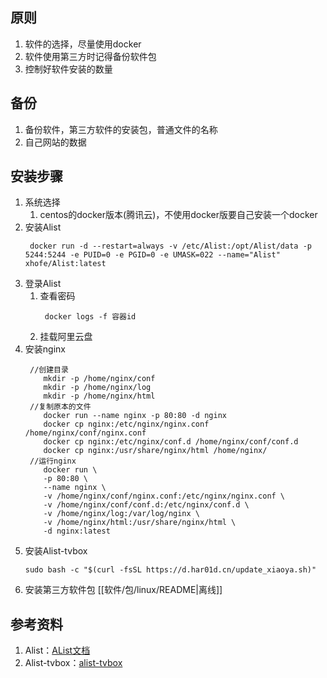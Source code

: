 ## 原则
1. 软件的选择，尽量使用docker
2. 软件使用第三方时记得备份软件包
3. 控制好软件安装的数量

## 备份
1. 备份软件，第三方软件的安装包，普通文件的名称
2. 自己网站的数据

## 安装步骤
1. 系统选择
    1. centos的docker版本(腾讯云)，不使用docker版要自己安装一个docker
2. 安装Alist
   ```
    docker run -d --restart=always -v /etc/Alist:/opt/Alist/data -p 5244:5244 -e PUID=0 -e PGID=0 -e UMASK=022 --name="Alist" xhofe/Alist:latest
   ```
3. 登录Alist
      1. 查看密码
         ```
          docker logs -f 容器id 
         ```
      2. 挂载阿里云盘
4. 安装nginx
   ```
    //创建目录
       mkdir -p /home/nginx/conf
       mkdir -p /home/nginx/log
       mkdir -p /home/nginx/html
    //复制原本的文件
       docker run --name nginx -p 80:80 -d nginx
       docker cp nginx:/etc/nginx/nginx.conf /home/nginx/conf/nginx.conf
       docker cp nginx:/etc/nginx/conf.d /home/nginx/conf/conf.d
       docker cp nginx:/usr/share/nginx/html /home/nginx/
    //运行nginx
       docker run \
       -p 80:80 \
       --name nginx \
       -v /home/nginx/conf/nginx.conf:/etc/nginx/nginx.conf \
       -v /home/nginx/conf/conf.d:/etc/nginx/conf.d \
       -v /home/nginx/log:/var/log/nginx \
       -v /home/nginx/html:/usr/share/nginx/html \
       -d nginx:latest
   ```
5. 安装Alist-tvbox
    ````
    sudo bash -c "$(curl -fsSL https://d.har01d.cn/update_xiaoya.sh)"
    ````
6. 安装第三方软件包 [[软件/包/linux/README|离线]]


## 参考资料
1. Alist：[AList文档](https://alist.nn.ci/zh/)
2. Alist-tvbox：[alist-tvbox](https://github.com/power721/alist-tvbox/blob/master/doc/README_zh.md)